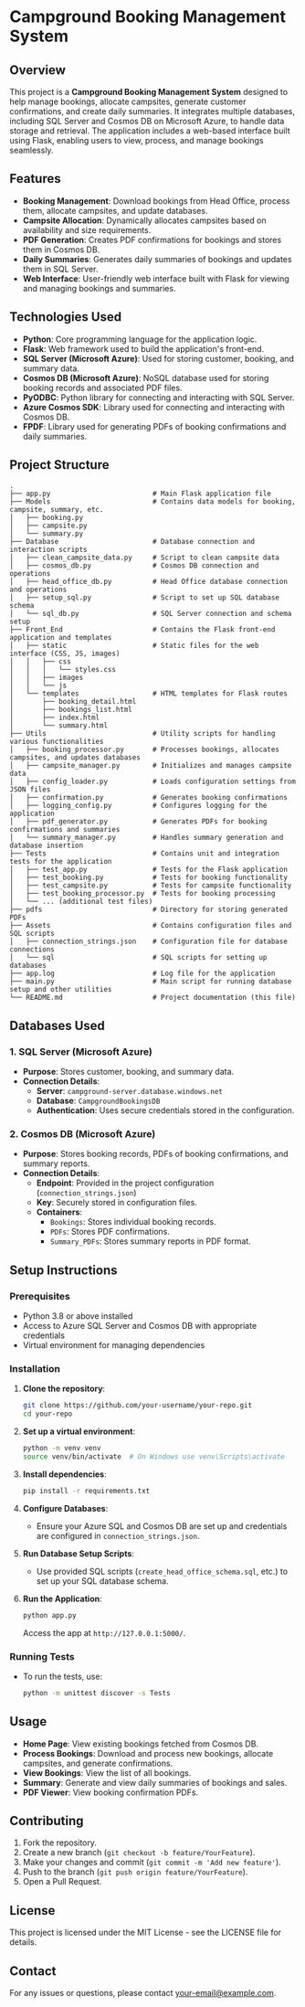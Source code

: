 
# Campground Booking Management System

## Overview

This project is a **Campground Booking Management System** designed to help manage bookings, allocate campsites, generate customer confirmations, and create daily summaries. It integrates multiple databases, including SQL Server and Cosmos DB on Microsoft Azure, to handle data storage and retrieval. The application includes a web-based interface built using Flask, enabling users to view, process, and manage bookings seamlessly.

## Features

- **Booking Management**: Download bookings from Head Office, process them, allocate campsites, and update databases.
- **Campsite Allocation**: Dynamically allocates campsites based on availability and size requirements.
- **PDF Generation**: Creates PDF confirmations for bookings and stores them in Cosmos DB.
- **Daily Summaries**: Generates daily summaries of bookings and updates them in SQL Server.
- **Web Interface**: User-friendly web interface built with Flask for viewing and managing bookings and summaries.

## Technologies Used

- **Python**: Core programming language for the application logic.
- **Flask**: Web framework used to build the application's front-end.
- **SQL Server (Microsoft Azure)**: Used for storing customer, booking, and summary data.
- **Cosmos DB (Microsoft Azure)**: NoSQL database used for storing booking records and associated PDF files.
- **PyODBC**: Python library for connecting and interacting with SQL Server.
- **Azure Cosmos SDK**: Library used for connecting and interacting with Cosmos DB.
- **FPDF**: Library used for generating PDFs of booking confirmations and daily summaries.

## Project Structure

```
.
├── app.py                         # Main Flask application file
├── Models                         # Contains data models for booking, campsite, summary, etc.
│   ├── booking.py
│   ├── campsite.py
│   └── summary.py
├── Database                       # Database connection and interaction scripts
│   ├── clean_campsite_data.py     # Script to clean campsite data
│   ├── cosmos_db.py               # Cosmos DB connection and operations
│   ├── head_office_db.py          # Head Office database connection and operations
│   ├── setup_sql.py               # Script to set up SQL database schema
│   └── sql_db.py                  # SQL Server connection and schema setup
├── Front_End                      # Contains the Flask front-end application and templates
│   ├── static                     # Static files for the web interface (CSS, JS, images)
│   │   ├── css
│   │   │   └── styles.css
│   │   ├── images
│   │   └── js
│   └── templates                  # HTML templates for Flask routes
│       ├── booking_detail.html
│       ├── bookings_list.html
│       ├── index.html
│       └── summary.html
├── Utils                          # Utility scripts for handling various functionalities
│   ├── booking_processor.py       # Processes bookings, allocates campsites, and updates databases
│   ├── campsite_manager.py        # Initializes and manages campsite data
│   ├── config_loader.py           # Loads configuration settings from JSON files
│   ├── confirmation.py            # Generates booking confirmations
│   ├── logging_config.py          # Configures logging for the application
│   ├── pdf_generator.py           # Generates PDFs for booking confirmations and summaries
│   └── summary_manager.py         # Handles summary generation and database insertion
├── Tests                          # Contains unit and integration tests for the application
│   ├── test_app.py                # Tests for the Flask application
│   ├── test_booking.py            # Tests for booking functionality
│   ├── test_campsite.py           # Tests for campsite functionality
│   ├── test_booking_processor.py  # Tests for booking processing
│   └── ... (additional test files)
├── pdfs                           # Directory for storing generated PDFs
├── Assets                         # Contains configuration files and SQL scripts
│   ├── connection_strings.json    # Configuration file for database connections
│   └── sql                        # SQL scripts for setting up databases
├── app.log                        # Log file for the application
├── main.py                        # Main script for running database setup and other utilities
└── README.md                      # Project documentation (this file)
```

## Databases Used

### 1. SQL Server (Microsoft Azure)
- **Purpose**: Stores customer, booking, and summary data.
- **Connection Details**:
  - **Server**: `campground-server.database.windows.net`
  - **Database**: `CampgroundBookingsDB`
  - **Authentication**: Uses secure credentials stored in the configuration.

### 2. Cosmos DB (Microsoft Azure)
- **Purpose**: Stores booking records, PDFs of booking confirmations, and summary reports.
- **Connection Details**:
  - **Endpoint**: Provided in the project configuration (`connection_strings.json`)
  - **Key**: Securely stored in configuration files.
  - **Containers**: 
    - `Bookings`: Stores individual booking records.
    - `PDFs`: Stores PDF confirmations.
    - `Summary_PDFs`: Stores summary reports in PDF format.

## Setup Instructions

### Prerequisites

- Python 3.8 or above installed
- Access to Azure SQL Server and Cosmos DB with appropriate credentials
- Virtual environment for managing dependencies

### Installation

1. **Clone the repository**:
   ```bash
   git clone https://github.com/your-username/your-repo.git
   cd your-repo
   ```

2. **Set up a virtual environment**:
   ```bash
   python -m venv venv
   source venv/bin/activate  # On Windows use venv\Scripts\activate
   ```

3. **Install dependencies**:
   ```bash
   pip install -r requirements.txt
   ```

4. **Configure Databases**:
   - Ensure your Azure SQL and Cosmos DB are set up and credentials are configured in `connection_strings.json`.

5. **Run Database Setup Scripts**:
   - Use provided SQL scripts (`create_head_office_schema.sql`, etc.) to set up your SQL database schema.

6. **Run the Application**:
   ```bash
   python app.py
   ```
   Access the app at `http://127.0.0.1:5000/`.

### Running Tests

- To run the tests, use:
  ```bash
  python -m unittest discover -s Tests
  ```

## Usage

- **Home Page**: View existing bookings fetched from Cosmos DB.
- **Process Bookings**: Download and process new bookings, allocate campsites, and generate confirmations.
- **View Bookings**: View the list of all bookings.
- **Summary**: Generate and view daily summaries of bookings and sales.
- **PDF Viewer**: View booking confirmation PDFs.

## Contributing

1. Fork the repository.
2. Create a new branch (`git checkout -b feature/YourFeature`).
3. Make your changes and commit (`git commit -m 'Add new feature'`).
4. Push to the branch (`git push origin feature/YourFeature`).
5. Open a Pull Request.

## License

This project is licensed under the MIT License - see the LICENSE file for details.

## Contact

For any issues or questions, please contact [your-email@example.com](mailto:your-email@example.com).
